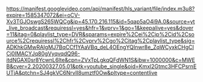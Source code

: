 https://manifest.googlevideo.com/api/manifest/hls_variant/file/index.m3u8?expire=1585347072&ei=oCV-Xv3TGJOswgS265WQCg&ip=45.170.216.115&id=5qap5aO4i9A.0&source=yt_live_broadcast&requiressl=yes&hfr=1&vprv=1&go=1&keepalive=yes&dover=11&itag=0&playlist_type=DVR&sparams=expire%2Cei%2Cip%2Cid%2Csource%2Crequiressl%2Chfr%2Cvprv%2Cgo%2Citag%2Cplaylist_type&sig=ADKhkGMwRAIgMJ7BqCCf1YAaVBq_deL4OEngYQInwr8e_ZqWCyxkCHgCICj0IMACYJq80gVyqvqdQ96-itdNGAX0sr8YcwnL6lte&cpn=ZVxTpLgkqQFdWN1S&ibw=1000000&c=MWEB&cver=2.20200327.05.01&ptk=youtube_single&oid=Kmxl2Gtmc3HFCPsrnEUTjA&ptchn=SJ4gkVC6NrvII8umztf0Ow&pltype=contentlive
